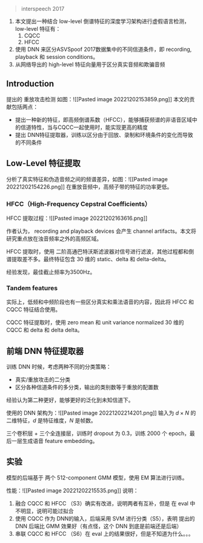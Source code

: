 > interspeech 2017

1. 本文提出一种结合 low-level 倒谱特征的深度学习架构进行虚假语言检测，low-level 特征有：
	1. CQCC
	2. HFCC
2. 使用 DNN 来区分ASVSpoof 2017数据集中的不同信道条件，即 recording, playback 和 session conditions。
3. 从网络导出的 high-level 特征向量用于区分真实音频和欺骗音频

## Introduction


提出的 重放攻击检测 如图：![[Pasted image 20221202153859.png]]
本文的贡献包括两点：
+ 提出一种新的特征，即高频倒谱系数（HFCC），能够捕获频谱的非语音区域中的信道特性，当与CQCC一起使用时，能实现更高的精度
+ 提出 DNN特征提取器，训练以区分由于回放、录制和环境条件的变化而导致的不同条件

## Low-Level 特征提取

分析了真实特征和伪造音频之间的频谱差异，如图：![[Pasted image 20221202154226.png]]
在重放音频中，高频子带的特征的功率更低。

### HFCC（High-Frequency Cepstral Coefficients）

HFCC 提取过程：![[Pasted image 20221202163616.png]]

作者认为， recording and playback devices 会产生 channel artifacts。本文将研究重点放在浊音频率之外的高频区域。

HFCC 提取时，使用 二阶高通巴特沃斯滤波器对信号进行滤波，其他过程都和倒谱提取差不多。最终特征包含 30 维的 static、delta 和 delta-delta。

经验发现，最佳截止频率为3500Hz。


### Tandem features

实际上，低频和中频阶段也有一些区分真实和乘法语音的内容，因此将 HFCC 和 CQCC 特征结合使用。

CQCC 特征提取时，使用 zero mean 和 unit variance normalized 30 维的 CQCC 和 delta 和 delta delta。

## 前端 DNN 特征提取器

训练 DNN 时候，考虑两种不同的分类策略：
+ 真实/重放攻击的二分类
+ 区分各种信道条件的多分类，输出的类别数等于重放的配置数

经验认为第二种更好，能够更好的泛化到未知信道下。

使用的 DNN 架构为：![[Pasted image 20221202214201.png]]
输入为 $d\times N$ 的二维特征，$d$ 是特征维度，$N$ 是帧数。

三个卷积层 + 三个全连接层，训练时 dropout 为 0.3，训练 2000 个 epoch，最后一层生成语音 feature embedding。

## 实验

模型的后端基于 两个 512-component GMM 模型，使用 EM 算法进行训练。

性能：![[Pasted image 20221202215535.png]]
说明：
1. 融合 CQCC 和 HFCC （S3）确实有改进，说明两者有互补，但是 在 eval 中不明显，说明可能过拟合
2. 使用 CQCC 作为 DNN的输入，后端采用 SVM 进行分类（S5），表明 提出的 DNN 后端比 GMM 效果好（有点怪，这个 DNN 到底是前端还是后端）
3. 串联 CQCC 和 HFCC （S6）在 eval 上的结果很好，但是不知道为什么。。。
